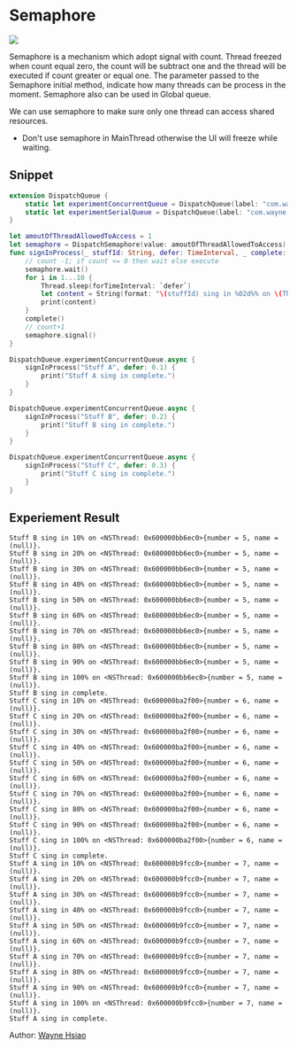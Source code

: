 # Semaphore
![](https://img.shields.io/badge/Swift-v4.2-blue)

Semaphore is a mechanism which adopt signal with count. Thread freezed when count equal zero, the count will be subtract one and the thread will be executed if count greater or equal one. The parameter passed to the Semaphore initial method, indicate how many threads can be process in the moment. Semaphore also can be used in Global queue.

We can use semaphore to make sure only one thread can access shared resources.

* Don't use semaphore in MainThread otherwise the UI will freeze while waiting.

## Snippet
```swift
extension DispatchQueue {
    static let experimentConcurrentQueue = DispatchQueue(label: "com.wayne.experimentConcurrentQueue", qos: .utility, attributes: .concurrent)
    static let experimentSerialQueue = DispatchQueue(label: "com.wayne.experimentDerialQueue", qos: .utility)
}

let amoutOfThreadAllowedToAccess = 1
let semaphore = DispatchSemaphore(value: amoutOfThreadAllowedToAccess)
func signInProcess(_ stuffId: String, defer: TimeInterval, _ complete: ()->Void) {
    // count -1; if count <= 0 then wait else execute
    semaphore.wait()
    for i in 1...10 {
        Thread.sleep(forTimeInterval: `defer`)
        let content = String(format: "\(stuffId) sing in %02d%% on \(Thread.current).", i*10)
        print(content)
    }
    complete()
    // count+1
    semaphore.signal()
}

DispatchQueue.experimentConcurrentQueue.async {
    signInProcess("Stuff A", defer: 0.1) {
        print("Stuff A sing in complete.")
    }
}

DispatchQueue.experimentConcurrentQueue.async {
    signInProcess("Stuff B", defer: 0.2) {
        print("Stuff B sing in complete.")
    }
}

DispatchQueue.experimentConcurrentQueue.async {
    signInProcess("Stuff C", defer: 0.3) {
        print("Stuff C sing in complete.")
    }
}
```

## Experiement Result
```
Stuff B sing in 10% on <NSThread: 0x600000bb6ec0>{number = 5, name = (null)}.
Stuff B sing in 20% on <NSThread: 0x600000bb6ec0>{number = 5, name = (null)}.
Stuff B sing in 30% on <NSThread: 0x600000bb6ec0>{number = 5, name = (null)}.
Stuff B sing in 40% on <NSThread: 0x600000bb6ec0>{number = 5, name = (null)}.
Stuff B sing in 50% on <NSThread: 0x600000bb6ec0>{number = 5, name = (null)}.
Stuff B sing in 60% on <NSThread: 0x600000bb6ec0>{number = 5, name = (null)}.
Stuff B sing in 70% on <NSThread: 0x600000bb6ec0>{number = 5, name = (null)}.
Stuff B sing in 80% on <NSThread: 0x600000bb6ec0>{number = 5, name = (null)}.
Stuff B sing in 90% on <NSThread: 0x600000bb6ec0>{number = 5, name = (null)}.
Stuff B sing in 100% on <NSThread: 0x600000bb6ec0>{number = 5, name = (null)}.
Stuff B sing in complete.
Stuff C sing in 10% on <NSThread: 0x600000ba2f00>{number = 6, name = (null)}.
Stuff C sing in 20% on <NSThread: 0x600000ba2f00>{number = 6, name = (null)}.
Stuff C sing in 30% on <NSThread: 0x600000ba2f00>{number = 6, name = (null)}.
Stuff C sing in 40% on <NSThread: 0x600000ba2f00>{number = 6, name = (null)}.
Stuff C sing in 50% on <NSThread: 0x600000ba2f00>{number = 6, name = (null)}.
Stuff C sing in 60% on <NSThread: 0x600000ba2f00>{number = 6, name = (null)}.
Stuff C sing in 70% on <NSThread: 0x600000ba2f00>{number = 6, name = (null)}.
Stuff C sing in 80% on <NSThread: 0x600000ba2f00>{number = 6, name = (null)}.
Stuff C sing in 90% on <NSThread: 0x600000ba2f00>{number = 6, name = (null)}.
Stuff C sing in 100% on <NSThread: 0x600000ba2f00>{number = 6, name = (null)}.
Stuff C sing in complete.
Stuff A sing in 10% on <NSThread: 0x600000b9fcc0>{number = 7, name = (null)}.
Stuff A sing in 20% on <NSThread: 0x600000b9fcc0>{number = 7, name = (null)}.
Stuff A sing in 30% on <NSThread: 0x600000b9fcc0>{number = 7, name = (null)}.
Stuff A sing in 40% on <NSThread: 0x600000b9fcc0>{number = 7, name = (null)}.
Stuff A sing in 50% on <NSThread: 0x600000b9fcc0>{number = 7, name = (null)}.
Stuff A sing in 60% on <NSThread: 0x600000b9fcc0>{number = 7, name = (null)}.
Stuff A sing in 70% on <NSThread: 0x600000b9fcc0>{number = 7, name = (null)}.
Stuff A sing in 80% on <NSThread: 0x600000b9fcc0>{number = 7, name = (null)}.
Stuff A sing in 90% on <NSThread: 0x600000b9fcc0>{number = 7, name = (null)}.
Stuff A sing in 100% on <NSThread: 0x600000b9fcc0>{number = 7, name = (null)}.
Stuff A sing in complete.
```

Author: [Wayne Hsiao](mailto:chronicqazxc@gmail.com)
